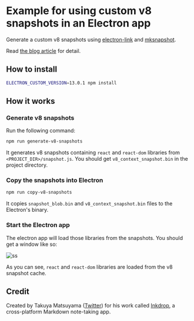 # Example for using custom v8 snapshots in an Electron app

Generate a custom v8 snapshots using [electron-link](https://github.com/atom/electron-link) and [mksnapshot](https://github.com/electron/mksnapshot).

Read [the blog article](https://blog.inkdrop.info/how-to-make-your-electron-app-launch-1000ms-faster-32ce1e0bb52c) for detail.

## How to install

```sh
ELECTRON_CUSTOM_VERSION=13.0.1 npm install
```

## How it works

### Generate v8 snapshots

Run the following command:

```sh
npm run generate-v8-snapshots
```

It generates v8 snapshots containing `react` and `react-dom` libraries from `<PROJECT_DIR>/snapshot.js`.
You should get `v8_context_snapshot.bin` in the project directory.

### Copy the snapshots into Electron

```sh
npm run copy-v8-snapshots
```

It copies `snapshot_blob.bin` and `v8_context_snapshot.bin` files to the Electron's binary.

### Start the Electron app

The electron app will load those libraries from the snapshots.
You should get a window like so:

![ss](./images/ss.png)

As you can see, `react` and `react-dom` libraries are loaded from the v8 snapshot cache.

## Credit

Created by Takuya Matsuyama ([Twitter](https://twitter.com/inkdrop_app)) for his work called [Inkdrop](https://www.inkdrop.app/), a cross-platform Markdown note-taking app.
